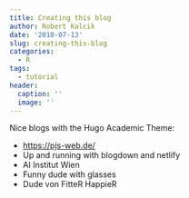 ```yaml
---
title: Creating this blog
author: Robert Kalcik
date: '2018-07-13'
slug: creating-this-blog
categories:
  - R
tags:
  - tutorial
header:
  caption: ''
  image: ''
---
```


Nice blogs with the Hugo Academic Theme: 
* https://pjs-web.de/
* Up and running with blogdown and netlify
* AI Institut Wien
* Funny dude with glasses
* Dude von FitteR HappieR
